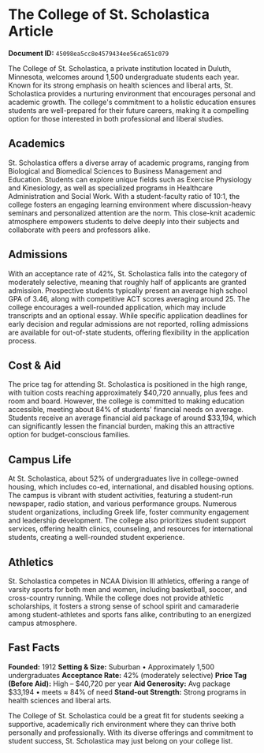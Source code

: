 # The College of St. Scholastica Article

**Document ID:** `45098ea5cc8e4579434ee56ca651c079`

The College of St. Scholastica, a private institution located in Duluth, Minnesota, welcomes around 1,500 undergraduate students each year. Known for its strong emphasis on health sciences and liberal arts, St. Scholastica provides a nurturing environment that encourages personal and academic growth. The college's commitment to a holistic education ensures students are well-prepared for their future careers, making it a compelling option for those interested in both professional and liberal studies.

## Academics
St. Scholastica offers a diverse array of academic programs, ranging from Biological and Biomedical Sciences to Business Management and Education. Students can explore unique fields such as Exercise Physiology and Kinesiology, as well as specialized programs in Healthcare Administration and Social Work. With a student-faculty ratio of 10:1, the college fosters an engaging learning environment where discussion-heavy seminars and personalized attention are the norm. This close-knit academic atmosphere empowers students to delve deeply into their subjects and collaborate with peers and professors alike.

## Admissions
With an acceptance rate of 42%, St. Scholastica falls into the category of moderately selective, meaning that roughly half of applicants are granted admission. Prospective students typically present an average high school GPA of 3.46, along with competitive ACT scores averaging around 25. The college encourages a well-rounded application, which may include transcripts and an optional essay. While specific application deadlines for early decision and regular admissions are not reported, rolling admissions are available for out-of-state students, offering flexibility in the application process.

## Cost & Aid
The price tag for attending St. Scholastica is positioned in the high range, with tuition costs reaching approximately $40,720 annually, plus fees and room and board. However, the college is committed to making education accessible, meeting about 84% of students' financial needs on average. Students receive an average financial aid package of around $33,194, which can significantly lessen the financial burden, making this an attractive option for budget-conscious families.

## Campus Life
At St. Scholastica, about 52% of undergraduates live in college-owned housing, which includes co-ed, international, and disabled housing options. The campus is vibrant with student activities, featuring a student-run newspaper, radio station, and various performance groups. Numerous student organizations, including Greek life, foster community engagement and leadership development. The college also prioritizes student support services, offering health clinics, counseling, and resources for international students, creating a well-rounded student experience.

## Athletics
St. Scholastica competes in NCAA Division III athletics, offering a range of varsity sports for both men and women, including basketball, soccer, and cross-country running. While the college does not provide athletic scholarships, it fosters a strong sense of school spirit and camaraderie among student-athletes and sports fans alike, contributing to an energized campus atmosphere.

## Fast Facts
**Founded:** 1912
**Setting & Size:** Suburban • Approximately 1,500 undergraduates
**Acceptance Rate:** 42% (moderately selective)
**Price Tag (Before Aid):** High – $40,720 per year
**Aid Generosity:** Avg package $33,194 • meets ≈ 84% of need
**Stand-out Strength:** Strong programs in health sciences and liberal arts.

The College of St. Scholastica could be a great fit for students seeking a supportive, academically rich environment where they can thrive both personally and professionally. With its diverse offerings and commitment to student success, St. Scholastica may just belong on your college list.
